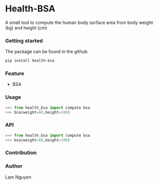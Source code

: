 # Health-BSA
A small tool to compute the human body surface area from body weight (kg) and height (cm)


### Getting started

The package can be found in the github.
```bash
pip install health-bsa
```

### Feature

- BSA


### Usage

```python
>>> from health_bsa import compute bsa
>>> bsa(weight=60,height=100)
```

### API

```python
>>> from health_bsa import compute bsa
>>> bsa(weight=60,height=100)
```

### Contribution


### Author
Lam Nguyen